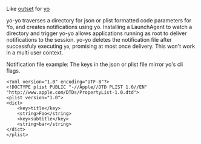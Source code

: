 Like [outset](https://github.com/chilcote/outset) for [yo](https://github.com/sheagcraig/yo)

yo-yo traverses a directory for json or plist formatted code parameters for Yo, and creates notifications using yo. 
Installing a LaunchAgent to watch a directory and trigger yo-yo allows applications running as root to deliver notifications to the session.
yo-yo deletes the notification file after successfuly executing `yo`, promising at most once delivery. This won't work in a multi user context.

Notification file example:
The keys in the json or plist file mirror yo's cli flags.

```plist
<?xml version="1.0" encoding="UTF-8"?>
<!DOCTYPE plist PUBLIC "-//Apple//DTD PLIST 1.0//EN" "http://www.apple.com/DTDs/PropertyList-1.0.dtd">
<plist version="1.0">
<dict>
    <key>title</key>
    <string>Foo</string>
    <key>subtitle</key>
    <string>bar</string>
</dict>
</plist>
```
